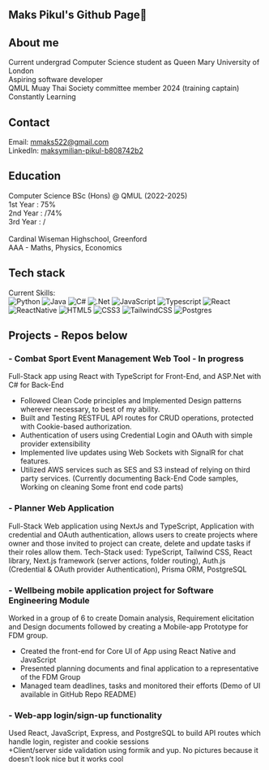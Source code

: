 ## Maks Pikul's Github Page👋

## About me
Current undergrad Computer Science student as Queen Mary University of London <br>
Aspiring software developer <br>
QMUL Muay Thai Society committee member 2024 (training captain)<br>
Constantly Learning <br>

## Contact
Email: mmaks522@gmail.com <br>
LinkedIn: [maksymilian-pikul-b808742b2](https://www.linkedin.com/in/maksymilian-pikul-b808742b2/)

## Education
Computer Science BSc (Hons) @ QMUL (2022-2025) <br>
1st Year : 75%<br>
2nd Year : /74%<br>
3rd Year : /<br>
<br>
Cardinal Wiseman Highschool, Greenford<br>
AAA - Maths, Physics, Economics

## Tech stack
Current Skills:<br>
![Python](https://img.shields.io/badge/Python-3776AB?style=for-the-badge&logo=python&logoColor=white)
![Java](https://img.shields.io/badge/Java-ED8B00?style=for-the-badge&logo=openjdk&logoColor=white)
![C#](https://img.shields.io/badge/c%23-%23239120.svg?style=for-the-badge&logo=csharp&logoColor=white)
![.Net](https://img.shields.io/badge/.NET-5C2D91?style=for-the-badge&logo=.net&logoColor=white)
![JavaScript](https://img.shields.io/badge/javascript-%23323330.svg?style=for-the-badge&logo=javascript&logoColor=%23F7DF1E)
![Typescript](https://img.shields.io/badge/TypeScript-007ACC?style=for-the-badge&logo=typescript&logoColor=white)
![React](https://img.shields.io/badge/React-20232A?style=for-the-badge&logo=react&logoColor=61DAFB)
![ReactNative](https://img.shields.io/badge/React_Native-20232A?style=for-the-badge&logo=react&logoColor=61DAFB)
![HTML5](https://img.shields.io/badge/html5-%23E34F26.svg?style=for-the-badge&logo=html5&logoColor=white)
![CSS3](https://img.shields.io/badge/css3-%231572B6.svg?style=for-the-badge&logo=css3&logoColor=white)
![TailwindCSS](https://img.shields.io/badge/tailwindcss-%2338B2AC.svg?style=for-the-badge&logo=tailwind-css&logoColor=white)
![Postgres](https://img.shields.io/badge/postgres-%23316192.svg?style=for-the-badge&logo=postgresql&logoColor=white)
<br>

## Projects - Repos below
### - Combat Sport Event Management Web Tool - In progress
  Full-Stack app using React with TypeScript for Front-End, and ASP.Net with C# for Back-End
  - Followed Clean Code principles and Implemented Design patterns wherever necessary, to best of my ability.
  - Built and Testing RESTFUL API routes for CRUD operations, protected with Cookie-based authorization.
  - Authentication of users using Credential Login and OAuth with simple provider extensibility
  - Implemented live updates using Web Sockets with SignalR for chat features.
  - Utilized AWS services such as SES and S3 instead of relying on third party services.
(Currently documenting Back-End Code samples, Working on cleaning Some front end code parts)

### - Planner Web Application
Full-Stack Web application using NextJs and TypeScript,
Application with credential and OAuth authentication, allows users to create projects where owner and those invited to project can create, delete and update tasks if their roles allow them.
Tech-Stack used: TypeScript, Tailwind CSS, React library, Next.js framework (server actions, folder routing), Auth.js (Credential & OAuth provider Authentication), Prisma ORM, PostgreSQL
  
### - Wellbeing mobile application project for Software Engineering Module<br>
  Worked in a group of 6 to create Domain analysis, Requirement elicitation and Design documents followed by creating a Mobile-app Prototype for FDM group.
  - Created the front-end for Core UI of App using React Native and JavaScript
  - Presented planning documents and final application to a representative of the FDM Group
  - Managed team deadlines, tasks and monitored their efforts
  (Demo of UI available in GitHub Repo README)
  
### - Web-app login/sign-up functionality 
  Used React, JavaScript, Express, and PostgreSQL to build API routes which handle login, register and cookie sessions<br>
  +Client/server side validation using formik and yup.
  No pictures because it doesn't look nice but it works cool


<!--
**MaksPikul/MaksPikul** is a ✨ _special_ ✨ repository because its `README.md` (this file) appears on your GitHub profile.

For project tab, write down
What it is and what can it do,
why i made it ,
How it was made,
What i learnt



Here are some ideas to get you started:

- 🔭 I’m currently working on ...
- 🌱 I’m currently learning ...
- 👯 I’m looking to collaborate on ...
- 🤔 I’m looking for help with ...
- 💬 Ask me about ...
- 📫 How to reach me: ...
- 😄 Pronouns: ...
- ⚡ Fun fact: ...
-->
